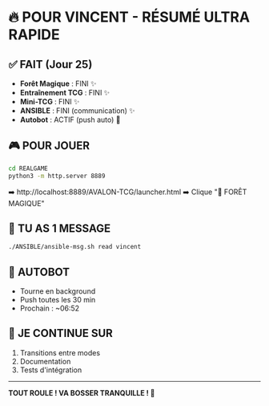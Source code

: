 # 🔥 POUR VINCENT - RÉSUMÉ ULTRA RAPIDE

## ✅ FAIT (Jour 25)
- **Forêt Magique** : FINI ✨
- **Entraînement TCG** : FINI ✨
- **Mini-TCG** : FINI ✨
- **ANSIBLE** : FINI (communication) ✨
- **Autobot** : ACTIF (push auto) 🤖

## 🎮 POUR JOUER
```bash
cd REALGAME
python3 -m http.server 8889
```
➡️ http://localhost:8889/AVALON-TCG/launcher.html
➡️ Clique "🌲 FORÊT MAGIQUE"

## 📡 TU AS 1 MESSAGE
```bash
./ANSIBLE/ansible-msg.sh read vincent
```

## 🤖 AUTOBOT
- Tourne en background
- Push toutes les 30 min
- Prochain : ~06:52

## 👀 JE CONTINUE SUR
1. Transitions entre modes
2. Documentation
3. Tests d'intégration

---

**TOUT ROULE ! VA BOSSER TRANQUILLE ! 🐻**